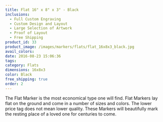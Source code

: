 ```yaml
---
title: Flat 16" x 8" x 3" - Black
inclusions:
  - Full Custom Engraving
  - Custom Design and Layout
  - Large Selection of Artwork
  - Proof of Layout
  - Free Shipping
product_id: 33
product_image: /images/markers/flats/flat_16x8x3_black.jpg
avail_colors: 
date: 2016-08-23 15:06:36
tags:
category: Flats
dimensions: 16x8x3
color: Black
free_shipping: true
order: 2
---
```

The Flat Marker is the most economical type one will find. Flat Markers lay flat on the ground and come in a number of sizes and colors. The lower price tag does not mean lower quality. These Markers will beautifully mark the resting place of a loved one for centuries to come.